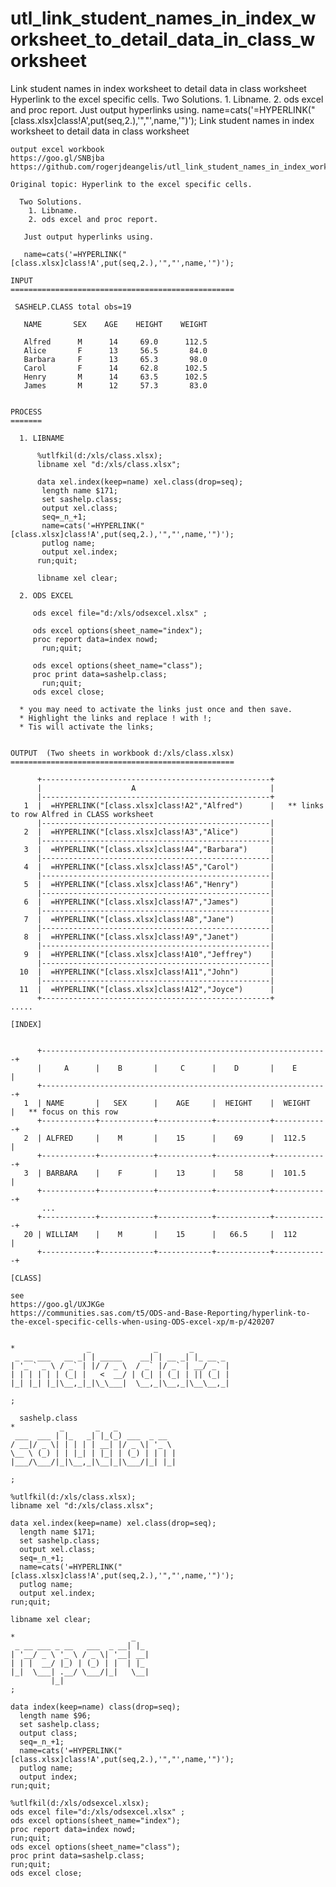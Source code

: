 # utl_link_student_names_in_index_worksheet_to_detail_data_in_class_worksheet
Link student names in index worksheet to detail data in class worksheet    Hyperlink to the excel specific cells.    Two Solutions.     1. Libname.     2. ods excel and proc report.     Just output hyperlinks using.     name=cats('=HYPERLINK("[class.xlsx]class!A',put(seq,2.),'","',name,'")');
    Link student names in index worksheet to detail data in class worksheet

    output excel workbook
    https://goo.gl/SNBjba
    https://github.com/rogerjdeangelis/utl_link_student_names_in_index_worksheet_to_detail_data_in_class_worksheet/blob/master/utl_link_student_names_in_index_worksheet_to_detail_data_in_class_worksheet.

    Original topic: Hyperlink to the excel specific cells.

      Two Solutions.
        1. Libname.
        2. ods excel and proc report.

       Just output hyperlinks using.

       name=cats('=HYPERLINK("[class.xlsx]class!A',put(seq,2.),'","',name,'")');

    INPUT
    ==================================================

     SASHELP.CLASS total obs=19

       NAME       SEX    AGE    HEIGHT    WEIGHT

       Alfred      M      14     69.0      112.5
       Alice       F      13     56.5       84.0
       Barbara     F      13     65.3       98.0
       Carol       F      14     62.8      102.5
       Henry       M      14     63.5      102.5
       James       M      12     57.3       83.0


    PROCESS
    =======

      1. LIBNAME

          %utlfkil(d:/xls/class.xlsx);
          libname xel "d:/xls/class.xlsx";

          data xel.index(keep=name) xel.class(drop=seq);
           length name $171;
           set sashelp.class;
           output xel.class;
           seq=_n_+1;
           name=cats('=HYPERLINK("[class.xlsx]class!A',put(seq,2.),'","',name,'")');
           putlog name;
           output xel.index;
          run;quit;

          libname xel clear;

      2. ODS EXCEL

         ods excel file="d:/xls/odsexcel.xlsx" ;

         ods excel options(sheet_name="index");
         proc report data=index nowd;
           run;quit;

         ods excel options(sheet_name="class");
         proc print data=sashelp.class;
           run;quit;
         ods excel close;

      * you may need to activate the links just once and then save.
      * Highlight the links and replace ! with !;
      * Tis will activate the links;


    OUTPUT  (Two sheets in workbook d:/xls/class.xlsx)
    ==================================================

          +---------------------------------------------------+
          |                    A                              |
          |---------------------------------------------------+
       1  |  =HYPERLINK("[class.xlsx]class!A2","Alfred")      |   ** links to row Alfred in CLASS worksheet
          |---------------------------------------------------|
       2  |  =HYPERLINK("[class.xlsx]class!A3","Alice")       |
          |---------------------------------------------------|
       3  |  =HYPERLINK("[class.xlsx]class!A4","Barbara")     |
          |---------------------------------------------------|
       4  |  =HYPERLINK("[class.xlsx]class!A5","Carol")       |
          |---------------------------------------------------|
       5  |  =HYPERLINK("[class.xlsx]class!A6","Henry")       |
          |---------------------------------------------------|
       6  |  =HYPERLINK("[class.xlsx]class!A7","James")       |
          |---------------------------------------------------|
       7  |  =HYPERLINK("[class.xlsx]class!A8","Jane")        |
          |---------------------------------------------------|
       8  |  =HYPERLINK("[class.xlsx]class!A9","Janet")       |
          |---------------------------------------------------|
       9  |  =HYPERLINK("[class.xlsx]class!A10","Jeffrey")    |
          |---------------------------------------------------|
      10  |  =HYPERLINK("[class.xlsx]class!A11","John")       |
          |---------------------------------------------------|
      11  |  =HYPERLINK("[class.xlsx]class!A12","Joyce")      |
          +---------------------------------------------------+
    .....

    [INDEX]


          +----------------------------------------------------------------+
          |     A      |    B       |     C      |    D       |    E       |
          +----------------------------------------------------------------+
       1  | NAME       |   SEX      |    AGE     |  HEIGHT    |  WEIGHT    |   ** focus on this row
          +------------+------------+------------+------------+------------+
       2  | ALFRED     |    M       |    15      |    69      |  112.5     |
          +------------+------------+------------+------------+------------+
       3  | BARBARA    |    F       |    13      |    58      |  101.5     |
          +------------+------------+------------+------------+------------+
           ...
          +------------+------------+------------+------------+------------+
       20 | WILLIAM    |    M       |    15      |   66.5     |  112       |
          +------------+------------+------------+------------+------------+

    [CLASS]

    see
    https://goo.gl/UXJKGe
    https://communities.sas.com/t5/ODS-and-Base-Reporting/hyperlink-to-the-excel-specific-cells-when-using-ODS-excel-xp/m-p/420207


    *                _              _       _
     _ __ ___   __ _| | _____    __| | __ _| |_ __ _
    | '_ ` _ \ / _` | |/ / _ \  / _` |/ _` | __/ _` |
    | | | | | | (_| |   <  __/ | (_| | (_| | || (_| |
    |_| |_| |_|\__,_|_|\_\___|  \__,_|\__,_|\__\__,_|

    ;

      sashelp.class
    *          _       _   _
     ___  ___ | |_   _| |_(_) ___  _ __
    / __|/ _ \| | | | | __| |/ _ \| '_ \
    \__ \ (_) | | |_| | |_| | (_) | | | |
    |___/\___/|_|\__,_|\__|_|\___/|_| |_|

    ;

    %utlfkil(d:/xls/class.xlsx);
    libname xel "d:/xls/class.xlsx";

    data xel.index(keep=name) xel.class(drop=seq);
      length name $171;
      set sashelp.class;
      output xel.class;
      seq=_n_+1;
      name=cats('=HYPERLINK("[class.xlsx]class!A',put(seq,2.),'","',name,'")');
      putlog name;
      output xel.index;
    run;quit;

    libname xel clear;

    *                          _
     _ __ ___ _ __   ___  _ __| |_
    | '__/ _ \ '_ \ / _ \| '__| __|
    | | |  __/ |_) | (_) | |  | |_
    |_|  \___| .__/ \___/|_|   \__|
             |_|
    ;

    data index(keep=name) class(drop=seq);
      length name $96;
      set sashelp.class;
      output class;
      seq=_n_+1;
      name=cats('=HYPERLINK("[class.xlsx]class!A',put(seq,2.),'","',name,'")');
      putlog name;
      output index;
    run;quit;

    %utlfkil(d:/xls/odsexcel.xlsx);
    ods excel file="d:/xls/odsexcel.xlsx" ;
    ods excel options(sheet_name="index");
    proc report data=index nowd;
    run;quit;
    ods excel options(sheet_name="class");
    proc print data=sashelp.class;
    run;quit;
    ods excel close;

